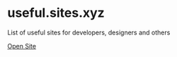 # useful.sites.xyz
List of useful sites for developers, designers and others

[Open Site](https://teacondemns.github.io/useful.sites.xyz/)
